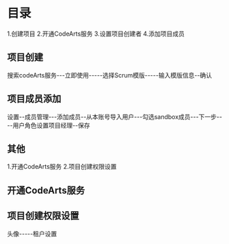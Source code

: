 # 目录
1.创建项目
2.开通CodeArts服务
3.设置项目创建者
4.添加项目成员

## 项目创建
搜索codeArts服务---立即使用-----选择Scrum模版-----输入模版信息--确认

## 项目成员添加
设置--成员管理---添加成员--从本账号导入用户---勾选sandbox成员---下一步----用户角色设置项目经理--保存

## 其他
1.开通CodeArts服务
2.项目创建权限设置

## 开通CodeArts服务
## 项目创建权限设置
  头像-----租户设置

